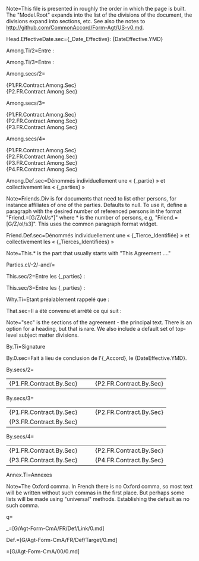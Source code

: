 Note=This file is presented in roughly the order in which the page is built.  The "Model.Root" expands into the list of the divisions of the document, the divisions expand into sections, etc.  See also the notes to http://github.com/CommonAccord/Form-Agt/US-v0.md.

Head.EffectiveDate.sec={_Date_Effective}: {DateEffective.YMD}

Among.Ti/2=Entre :

Among.Ti/3=Entre :

Among.secs/2=<ul type="none" style="padding-left: 0"><li>{P1.FR.Contract.Among.Sec}</li><li>{P2.FR.Contract.Among.Sec}</li></ul>

Among.secs/3=<ul type="none" style="padding-left: 0"><li>{P1.FR.Contract.Among.Sec}</li><li>{P2.FR.Contract.Among.Sec}</li><li>{P3.FR.Contract.Among.Sec}</li></ul>

Among.secs/4=<ul type="none" style="padding-left: 0"><li>{P1.FR.Contract.Among.Sec}</li><li>{P2.FR.Contract.Among.Sec}</li><li>{P3.FR.Contract.Among.Sec}</li><li>{P4.FR.Contract.Among.Sec}</li></ul>

Among.Def.sec=Dénommés individuellement une « {_partie} » et collectivement les « {_parties} »
 
Note=Friends.Div is for documents that need to list other persons, for instance affiliates of one of the parties.  Defaults to null.  To use it, define a paragraph with the desired number of referenced persons in the format "Friend.=[G/Z/ol/s*]" where * is the number of persons, e.g, "Friend.=[G/Z/ol/s3]".  This uses the common paragraph format widget.

Friend.Def.sec=Dénommés individuellement une « {_Tierce_Identifiée} » et collectivement les « {_Tierces_Identifiées} »

Note=This.* is the part that usually starts with "This Agreement ...."

Parties.cl/-2/-and/=


This.sec/2=Entre les {_parties} :

This.sec/3=Entre les {_parties} :

Why.Ti=Etant préalablement rappelé que :

That.sec=Il a été convenu et arrêté ce qui suit :

Note="sec" is the sections of the agreement - the principal text.  There is an option for a heading, but that is rare.  We also include a default set of top-level subject matter divisions.

By.Ti=Signature

By.0.sec=Fait à lieu de conclusion de l'{_Accord}, le {DateEffective.YMD}.

By.secs/2=<table><tr><td valign=top>{P1.FR.Contract.By.Sec}</td><td valign=top>   </td><td valign=top>{P2.FR.Contract.By.Sec}</td></tr></table>

By.secs/3=<table><tr><td valign=top>{P1.FR.Contract.By.Sec}</td><td valign=top>   </td><td valign=top>{P2.FR.Contract.By.Sec}</td></tr><tr><td valign=top>{P3.FR.Contract.By.Sec}</td><td valign=top>   </td><td valign=top></td></tr></table>

By.secs/4=<table><tr><td valign=top>{P1.FR.Contract.By.Sec}</td><td valign=top>   </td><td valign=top>{P2.FR.Contract.By.Sec}</td></tr><tr><td valign=top>{P3.FR.Contract.By.Sec}</td><td valign=top>   </td><td valign=top>{P4.FR.Contract.By.Sec}</td></tr></table>
 
Annex.Ti=Annexes

Note=The Oxford comma.  In French there is no Oxford comma, so most text will be written without such commas in the first place.  But perhaps some lists will be made using "universal" methods.  Establishing the default as no such comma.

q=</i>

_=[G/Agt-Form-CmA/FR/Def/Link/0.md]

Def.=[G/Agt-Form-CmA/FR/Def/Target/0.md]

=[G/Agt-Form-CmA/00/0.md]